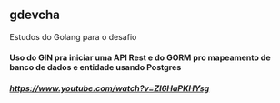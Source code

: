 ## gdevcha
Estudos do Golang para o desafio

#### Uso do GIN pra iniciar uma API Rest e do GORM pro mapeamento de banco de dados e entidade usando Postgres
##### https://www.youtube.com/watch?v=ZI6HaPKHYsg
